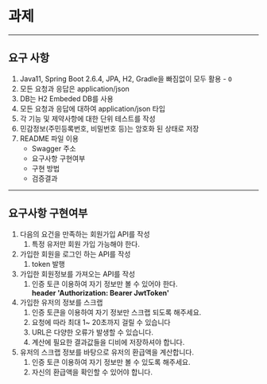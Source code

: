 # 과제
---

## 요구 사항

1. Java11, Spring Boot 2.6.4, JPA, H2, Gradle을 빠짐없이 모두 활용 - `O`
2. 모든 요청과 응답은 application/json
3. DB는 H2 Embeded DB를 사용
4. 모든 요청과 응답에 대하여 application/json 타입
5. 각 기능 및 제약사항에 대한 단위 테스트를 작성
6. 민감정보(주민등록번호, 비밀번호 등)는 암호화 된 상태로 저장
7. README 파일 이용
    - Swagger 주소
    - 요구사항 구현여부
    - 구현 방법
    - 검증결과

---

## 요구사항 구현여부

1. 다음의 요건을 만족하는 회원가입 API를 작성
    1. 특정 유저만 회원 가입 가능해야 한다.
2. 가입한 회원을 로그인 하는 API를 작성
    1. token 발행
3. 가입한 회원정보를 가져오는 API를 작성
    1. 인증 토큰 이용하여 자기 정보만 볼 수 있어야 한다.  
       **header 'Authorization: Bearer JwtToken'**
4. 가입한 유저의 정보를 스크랩
    1. 인증 토큰을 이용하여 자기 정보만 스크랩 되도록 해주세요.
    2. 요청에 따라 최대 1~ 20초까지 걸릴 수 있습니다
    3. URL은 다양한 오류가 발생할 수 있습니다.
    4. 계산에 필요한 결과값들을 디비에 저장하셔야 합니다.
5. 유저의 스크랩 정보를 바탕으로 유저의 환급액을 계산합니다.
    1. 인증 토큰 이용하여 자기 정보만 볼 수 있도록 해주세요.
    2. 자신의 환급액을 확인할 수 있어야 합니다.
